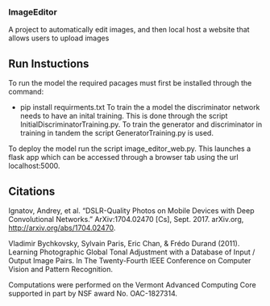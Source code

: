 ### ImageEditor
A project to automatically edit images, and then local host a website that allows users to upload images

## Run Instuctions
To run the model the required pacages must first be installed through the command:
 - pip install requirments.txt
To train the a model the discriminator network needs to have an inital training. This is done through the script InitialDiscriminatorTraining.py. To train the generator and discriminator in training in tandem the script GeneratorTraining.py is used.

To deploy the model run the script image_editor_web.py. This launches a flask app which can be accessed through a browser tab using the url localhost:5000.

## Citations
Ignatov, Andrey, et al. “DSLR-Quality Photos on Mobile Devices with Deep Convolutional Networks.” ArXiv:1704.02470 [Cs], Sept. 2017. arXiv.org, http://arxiv.org/abs/1704.02470.

Vladimir Bychkovsky, Sylvain Paris, Eric Chan, & Frédo Durand (2011). Learning Photographic Global Tonal Adjustment with a Database of Input / Output Image Pairs. In The Twenty-Fourth IEEE Conference on Computer Vision and Pattern Recognition.

Computations were performed on the Vermont Advanced Computing Core supported in part by NSF award No. OAC-1827314.
